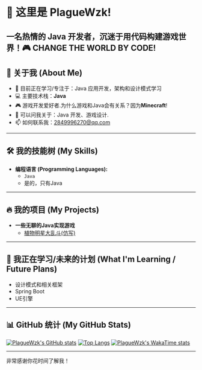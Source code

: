 # 👋 这里是 PlagueWzk!

一名热情的 Java 开发者，沉迷于用代码构建游戏世界！🎮
CHANGE THE WORLD BY CODE!
---

## 🚀 关于我 (About Me)

* 🌱 目前正在学习/专注于：Java 应用开发，架构和设计模式学习
* 💻 主要技术栈：**Java**
* 🎮 游戏开发爱好者.为什么游戏和Java会有关系？因为**Minecraft**!
* 💬 可以问我关于：Java 开发、游戏设计.
* 📫 如何联系我：2849996270@qq.com

---

## 🛠️ 我的技能树 (My Skills)

* **编程语言 (Programming Languages):**
    * `Java`
    * 是的，只有Java
---

## 🔥 我的项目 (My Projects)

* **一些无聊的Java实现游戏**
    * [植物明星大乱斗\(仿写\)](https://github.com/PlagueWZK/plants-battle)

---

## 🌱 我正在学习/未来的计划 (What I'm Learning / Future Plans)

* 设计模式和相关框架
* Spring Boot
* UE引擎

---

## 📊 GitHub 统计 (My GitHub Stats)

[![PlagueWzk's GitHub stats](https://github-readme-stats.vercel.app/api?username=PlagueWzk&show_icons=true&theme=radical)](https://github.com/PlagueWzk)
[![Top Langs](https://github-readme-stats.vercel.app/api/top-langs/?username=PlagueWzk&layout=compact&theme=radical)](https://github.com/PlagueWzk)
[![PlagueWzk's WakaTime stats](https://github-readme-stats.vercel.app/api/wakatime?username=PlagueWzk)](https://github.com/anuraghazra/github-readme-stats)

---

非常感谢你花时间了解我！
